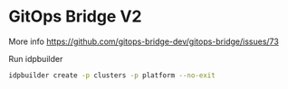 # GitOps Bridge V2

More info https://github.com/gitops-bridge-dev/gitops-bridge/issues/73

Run idpbuilder
```bash
idpbuilder create -p clusters -p platform --no-exit
```
